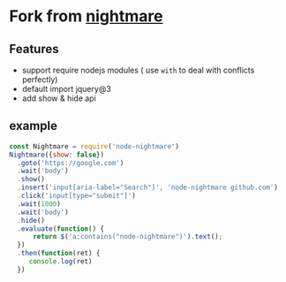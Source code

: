 # Fork from [nightmare](https://github.com/segmentio/nightmare)

## Features

  * support require nodejs modules ( use `with` to deal with conflicts perfectly)
  * default import jquery@3 
  * add show & hide api
  
## example

```javascript
const Nightmare = require('node-nightmare')
Nightmare({show: false}) 
  .goto('https://google.com')
  .wait('body')
  .show()
  .insert('input[aria-label="Search"]', 'node-nightmare github.com')
  .click('input[type="submit"]')
  .wait(1000)
  .wait('body')
  .hide()
  .evaluate(function() {
      return $('a:contains("node-nightmare")').text();
  })
  .then(function(ret) {
     console.log(ret)
  })
  ```
